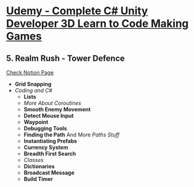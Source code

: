 # [Udemy - Complete C# Unity Developer 3D Learn to Code Making Games][course]

## 5. Realm Rush - Tower Defence
[Check Notion Page]
* **Grid Snapping**
* *Coding and C#*
  - **Lists**
  - *More About  Coroutines*
  - **Smooth Enemy Movement**
  - **Detect Mouse Input**
  - **Waypoint**
  - **Debugging Tools**
  - **Finding the Path** And More *Paths Stuff*
  - **Instantiating Prefabs**
  - **Currency System**
  - **Breadth First Search**
  - *Classes*
  - **Dictionaries**
  - **Broadcast Message**
  - **Build Timer**



[course]: https://www.udemy.com/course/unitycourse2/
[Check Notion Page]: https://abdallahgaber.notion.site/6-Zombie-Runner-First-Person-Shooter-d44653dd899c464daa5f00efcbe489aa

